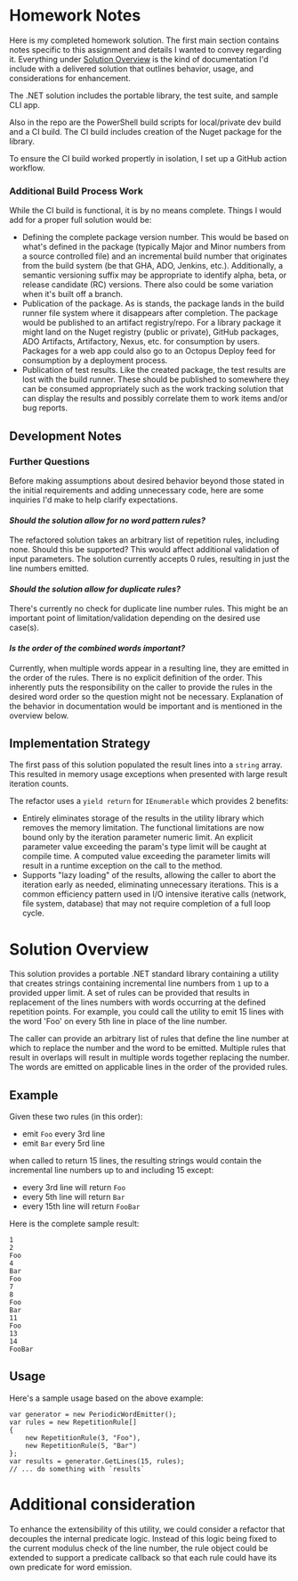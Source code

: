 # Homework Notes
Here is my completed homework solution. The first main section contains notes specific to this assignment and details I wanted to convey regarding it. Everything under [Solution Overview](#solution-overview) is the kind of documentation I'd include with a delivered solution that outlines behavior, usage, and considerations for enhancement.

The .NET solution includes the portable library, the test suite, and sample CLI app.

Also in the repo are the PowerShell build scripts for local/private dev build and a CI build. The CI build includes creation of the Nuget package for the library.

To ensure the CI build worked propertly in isolation, I set up a GitHub action workflow.

### Additional Build Process Work
While the CI build is functional, it is by no means complete. Things I would add for a proper full solution would be:

* Defining the complete package version number. This would be based on what's defined in the package (typically Major and Minor numbers from a source controlled file) and an incremental build number that originates from the build system (be that GHA, ADO, Jenkins, etc.). Additionally, a semantic versioning suffix may be appropriate to identify alpha, beta, or release candidate (RC) versions. There also could be some variation when it's built off a branch.
* Publication of the package. As is stands, the package lands in the build runner file system where it disappears after completion. The package would be published to an artifact registry/repo. For a library package it might land on the Nuget registry (public or private), GitHub packages, ADO Artifacts, Artifactory, Nexus, etc. for consumption by users. Packages for a web app could also go to an Octopus Deploy feed for consumption by a deployment process.
* Publication of test results. Like the created package, the test results are lost with the build runner. These should be published to somewhere they can be consumed appropriately such as the work tracking solution that can display the results and possibly correlate them to work items and/or bug reports.

## Development Notes

### Further Questions
Before making assumptions about desired behavior beyond those stated in the initial requirements and adding unnecessary code, here are some inquiries I'd make to help clarify expectations.

#### *Should the solution allow for no word pattern rules?*
The refactored solution takes an arbitrary list of repetition rules, including none. Should this be supported? This would affect additional validation of input parameters. The solution currently accepts 0 rules, resulting in just the line numbers emitted.

#### *Should the solution allow for duplicate rules?*
There's currently no check for duplicate line number rules. This might be an important point of limitation/validation depending on the desired use case(s).

#### *Is the order of the combined words important?*
Currently, when multiple words appear in a resulting line, they are emitted in the order of the rules. There is no explicit definition of the order. This inherently puts the responsibility on the caller to provide the rules in the desired word order so the question might not be necessary. Explanation of the behavior in documentation would be important and is mentioned in the overview below.

## Implementation Strategy
The first pass of this solution populated the result lines into a `string` array. This resulted in memory usage exceptions when presented with large result iteration counts.

The refactor uses a `yield return` for `IEnumerable` which provides 2 benefits:
* Entirely eliminates storage of the results in the utility library which removes the memory limitation. The functional limitations are now bound only by the iteration parameter numeric limit. An explicit parameter value exceeding the param's type limit will be caught at compile time. A computed value exceeding the parameter limits will result in a runtime exception on the call to the method.
* Supports "lazy loading" of the results, allowing the caller to abort the iteration early as needed, eliminating unnecessary iterations. This is a common efficiency pattern used in I/O intensive iterative calls (network, file system, database) that may not require completion of a full loop cycle.



# Solution Overview

This solution provides a portable .NET standard library containing a utility that creates strings containing incremental line numbers from `1` up to a provided upper limit. A set of rules can be provided that results in replacement of the lines numbers with words occurring at the defined repetition points. For example, you could call the utility to emit 15 lines with the word 'Foo' on every 5th line in place of the line number.

The caller can provide an arbitrary list of rules that define the line number at which to replace the number and the word to be emitted. Multiple rules that result in overlaps will result in multiple words together replacing the number. The words are emitted on applicable lines in the order of the provided rules.

## Example
Given these two rules (in this order):
* emit `Foo` every 3rd line
* emit `Bar` every 5rd line

when called to return 15 lines, the resulting strings would contain the incremental line numbers up to and including 15 except:
* every 3rd line will return `Foo`
* every 5th line will return `Bar`
* every 15th line will return `FooBar`

Here is the complete sample result:

```
1
2
Foo
4
Bar
Foo
7
8
Foo
Bar
11
Foo
13
14
FooBar
```

## Usage

Here's a sample usage based on the above example:
```
var generator = new PeriodicWordEmitter();
var rules = new RepetitionRule[]
{
	new RepetitionRule(3, "Foo"),
	new RepetitionRule(5, "Bar")
};
var results = generator.GetLines(15, rules);
// ... do something with `results`
```

# Additional consideration

To enhance the extensibility of this utility, we could consider a refactor that decouples the internal predicate logic. Instead of this logic being fixed to the current modulus check of the line number, the rule object could be extended to support a predicate callback so that each rule could have its own predicate for word emission.